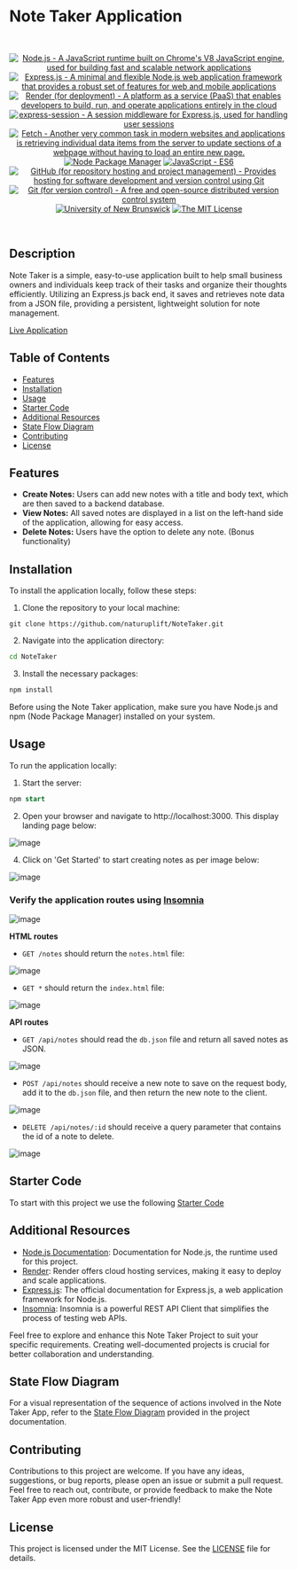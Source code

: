 # Note Taker Application

<br/>
<p align="center">
    <a href="https://nodejs.org/" >
        <img alt="Node.js - A JavaScript runtime built on Chrome's V8 JavaScript engine, used for building fast and scalable network applications" src="https://img.shields.io/static/v1.svg?label=Node.js&message=JavaScript runtime&color=lightyellow" /></a>
    <a href="https://expressjs.com/" >
        <img alt="Express.js - A minimal and flexible Node.js web application framework that provides a robust set of features for web and mobile applications" src="https://img.shields.io/static/v1.svg?label=Express.js&message=web app framework&color=blue" /></a>
    <a href="https://www.render.com/">
        <img alt="Render (for deployment) - A platform as a service (PaaS) that enables developers to build, run, and operate applications entirely in the cloud" src="https://img.shields.io/static/v1.svg?label=Render&message=deployment&color=red" /></a>
    <a href="https://www.npmjs.com/package/express-session">
        <img alt="express-session - A session middleware for Express.js, used for handling user sessions" src="https://img.shields.io/static/v1.svg?label=express-session&message=middleware&color=green" /></a>
    <a href="https://developer.mozilla.org/en-US/docs/Learn/JavaScript/Client-side_web_APIs/Fetching_data" >
        <img alt="Fetch - Another very common task in modern websites and applications is retrieving individual data items from the server to update sections of a webpage without having to load an entire new page." src="https://img.shields.io/static/v1.svg?label=Fetch&message=retrieve data&color=yellow" /></a>
    <a href="https://www.npmjs.com/" >
        <img alt="Node Package Manager" src="https://img.shields.io/static/v1.svg?label=npm&message=packages&color=lightblue" /></a>
    <a href="https://developer.mozilla.org/en-US/docs/Web/JavaScript" >
        <img alt="JavaScript - ES6" src="https://img.shields.io/static/v1.svg?label=JavaScript&message=ES6&color=violet" /></a>
    <a href="https://github.com/">
        <img alt="GitHub (for repository hosting and project management) - Provides hosting for software development and version control using Git" src="https://img.shields.io/static/v1.svg?label=GitHub&message=hosting&color=lightgrey" /></a>
    <a href="https://git-scm.com/">
        <img alt="Git (for version control) - A free and open-source distributed version control system" src="https://img.shields.io/static/v1.svg?label=Git&message=version control&color=black" /></a>
    <a href="https://unb.ca/cel/bootcamps/coding.html">
        <img alt="University of New Brunswick" src="https://img.shields.io/static/v1.svg?label=UNB&message=Bootcamp&color=red" /></a>
    <a href="https://opensource.org/license/mit/">
        <img alt="The MIT License" src="https://img.shields.io/static/v1.svg?label=License&message=MIT&color=lightgreen" /></a>
</p>
<br/>

## Description

Note Taker is a simple, easy-to-use application built to help small business owners and individuals keep track of their tasks and organize their thoughts efficiently. Utilizing an Express.js back end, it saves and retrieves note data from a JSON file, providing a persistent, lightweight solution for note management.

[Live Application][live-application]

## Table of Contents
- [Features](#features)
- [Installation](#installation)
- [Usage](#usage)
- [Starter Code](#starter-code)
- [Additional Resources](#additional-resources)
- [State Flow Diagram](#state-flow-diagram)
- [Contributing](#contributing)
- [License](#license)

## Features
-  **Create Notes:** Users can add new notes with a title and body text, which are then saved to a backend database.
- **View Notes:** All saved notes are displayed in a list on the left-hand side of the application, allowing for easy access.
- **Delete Notes:** Users have the option to delete any note. (Bonus functionality)

## Installation
To install the application locally, follow these steps:

1. Clone the repository to your local machine:

```shell
git clone https://github.com/naturuplift/NoteTaker.git
```

2. Navigate into the application directory:
```bash
cd NoteTaker
```

3. Install the necessary packages:
```bash
npm install
```

Before using the Note Taker application, make sure you have Node.js and npm (Node Package Manager) installed on your system.

## Usage
To run the application locally:

1. Start the server:

```sql
npm start
```

2. Open your browser and navigate to http://localhost:3000. This display landing page below:

![image](https://github.com/naturuplift/NoteTaker/assets/23546356/f7ab71c7-9a11-467f-809b-4e3d9f86dd6a)

4. Click on 'Get Started' to start creating notes as per image below:

![image](https://github.com/naturuplift/NoteTaker/assets/23546356/e9a6f869-789d-4d7b-9f91-e13d85930bac)

### Verify the application routes using [Insomnia][insomnia]

![image](https://github.com/naturuplift/NoteTaker/assets/23546356/01d6524f-546d-4934-961e-b0450cb1b78f)

**HTML routes**

-  `GET /notes` should return the `notes.html` file:

![image](https://github.com/naturuplift/NoteTaker/assets/23546356/b7894be5-362b-480b-8a5c-5b4eddfefeb7)

-  `GET *` should return the `index.html` file:

![image](https://github.com/naturuplift/NoteTaker/assets/23546356/9f5a9ee4-1402-456d-afb4-f15b1337312c)

**API routes**

-  `GET /api/notes` should read the `db.json` file and return all saved notes as JSON.

![image](https://github.com/naturuplift/NoteTaker/assets/23546356/428065cb-60b5-42ab-9257-3d807b1d3a88)

-  `POST /api/notes` should receive a new note to save on the request body, add it to the `db.json` file, and then return the new note to the client.

![image](https://github.com/naturuplift/NoteTaker/assets/23546356/8f749268-6774-4611-8b9e-a47851b93339)

-  `DELETE /api/notes/:id` should receive a query parameter that contains the id of a note to delete.

![image](https://github.com/naturuplift/NoteTaker/assets/23546356/5f259289-9766-4b5b-a04a-2c2d02890cf2)


## Starter Code 

To start with this project we use the following [Starter Code][starter-code]

## Additional Resources

- [Node.js Documentation][node-doc]: Documentation for Node.js, the runtime used for this project.
- [Render][render]: Render offers cloud hosting services, making it easy to deploy and scale applications.
- [Express.js][express-doc]: The official documentation for Express.js, a web application framework for Node.js.
- [Insomnia][insomnia]: Insomnia is a powerful REST API Client that simplifies the process of testing web APIs.

Feel free to explore and enhance this Note Taker Project to suit your specific requirements. Creating well-documented projects is crucial for better collaboration and understanding.

## State Flow Diagram
For a visual representation of the sequence of actions involved in the Note Taker App, refer to the [State Flow Diagram][state-flow] provided in the project documentation.

## Contributing
Contributions to this project are welcome. If you have any ideas, suggestions, or bug reports, please open an issue or submit a pull request.
Feel free to reach out, contribute, or provide feedback to make the Note Taker App even more robust and user-friendly!

## License

This project is licensed under the MIT License. See the [LICENSE][MIT] file for details.

[live-application]: <https://notetaker-c6xh.onrender.com>
[node-doc]: <https://nodejs.org/en/docs/>
[render]: <https://dashboard.render.com/>
[express-doc]: <https://www.npmjs.com/package/express>
[insomnia]: <https://insomnia.rest/>
[starter-code]: <https://github.com/coding-boot-camp/miniature-eureka>
[node-doc]: <https://nodejs.org/en/learn/getting-started/introduction-to-nodejs>
[state-flow]: <https://github.com/naturuplift/NoteTaker/blob/main/assets/Note%20Taker%20State%20Diagram%20v1.png>
[MIT]: <https://github.com/naturuplift/NoteTaker/blob/main/LICENSE>
